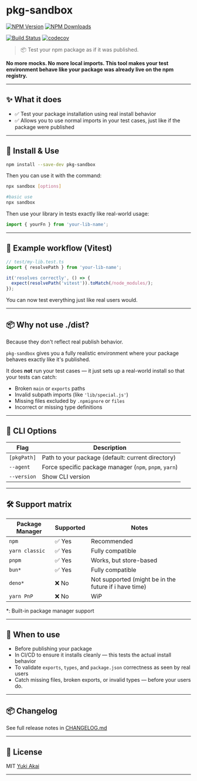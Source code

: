 # pkg-sandbox

[![NPM Version][npm-version-image]][npm-url]
[![NPM Downloads][npm-downloads-image]][npm-downloads-url]

[![Build Status][github-build-url]][github-url]
[![codecov][codecov-image]][codecov-url]

> 📦 Test your npm package as if it was published.

**No more mocks. No more local imports. This tool makes your test environment behave like your package was already live on the npm registry.**

---

## ✨ What it does

- ✅ Test your package installation using real install behavior
- ✅ Allows you to use normal imports in your test cases, just like if the package were published


---

## 🚀 Install & Use

```bash
npm install --save-dev pkg-sandbox
```

Then you can use it with the command:

```bash
npx sandbox [options]

#basic use
npx sandbox
```

Then use your library in tests exactly like real-world usage:

```ts
import { yourFn } from 'your-lib-name';
```
---

## 🧪 Example workflow (Vitest)

```ts
// test/my-lib.test.ts
import { resolvePath } from 'your-lib-name';

it('resolves correctly', () => {
  expect(resolvePath('vitest')).toMatch(/node_modules/);
});
```

You can now test everything just like real users would.

---

## 📦 Why not use ./dist?

Because they don't reflect real publish behavior.

`pkg-sandbox` gives you a fully realistic environment where your package behaves exactly like it's published.

It does **not** run your test cases — it just sets up a real-world install so that your tests can catch:

- Broken `main` or `exports` paths
- Invalid subpath imports (like `'lib/special.js'`)
- Missing files excluded by `.npmignore` or `files`
- Incorrect or missing type definitions

---

## 📑 CLI Options

| Flag             | Description                                            |
|------------------|--------------------------------------------------------|
| `[pkgPath]`      | Path to your package (default: current directory)      |
| `--agent`        | Force specific package manager (`npm`, `pnpm`, `yarn`) |
| `--version`      | Show CLI version                                       |

---

## 🛠 Support matrix

| Package Manager  | Supported | Notes                                                 |
|------------------|-----------|-------------------------------------------------------|
| `npm`            | ✅ Yes    | Recommended                                           |
| `yarn classic`   | ✅ Yes    | Fully compatible                                      |
| `pnpm`           | ✅ Yes    | Works, but store-based                                |
| `bun*`           | ✅ Yes    | Fully compatible                                      |
| `deno*`          | ❌ No     | Not supported (might be in the future if i have time) |
| `yarn PnP`       | ❌ No     | WiP                                                   |

*: Built-in package manager support

---

## 📌 When to use

- Before publishing your package
- In CI/CD to ensure it installs cleanly — this tests the actual install behavior
- To validate `exports`, `types`, and `package.json` correctness as seen by real users
- Catch missing files, broken exports, or invalid types — before your users do.

---

## 📦 Changelog

See full release notes in [CHANGELOG.md][changelog-url]

---

## 📄 License

MIT [Yuki Akai](https://github.com/yukiakai212/)

---

[npm-downloads-image]: https://badgen.net/npm/dm/pkg-sandbox
[npm-downloads-url]: https://www.npmjs.com/package/pkg-sandbox
[npm-url]: https://www.npmjs.com/package/pkg-sandbox
[npm-version-image]: https://badgen.net/npm/v/pkg-sandbox
[github-build-url]: https://github.com/yukiakai212/pkg-sandbox/actions/workflows/build.yml/badge.svg
[github-url]: https://github.com/yukiakai212/pkg-sandbox/
[codecov-image]: https://codecov.io/gh/yukiakai212/pkg-sandbox/branch/main/graph/badge.svg
[codecov-url]: https://codecov.io/gh/yukiakai212/pkg-sandbox
[changelog-url]: https://github.com/yukiakai212/pkg-sandbox/blob/main/CHANGELOG.md
